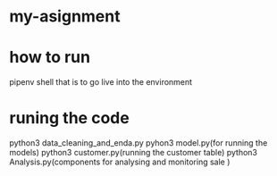 # my-asignment

# how to run 

pipenv shell
  that is to go live into the environment

# runing the code
 python3 data_cleaning_and_enda.py
 pyhon3 model.py(for running the models)
 python3 customer.py(running the customer table)
 python3 Analysis.py(components for analysing and monitoring sale )
